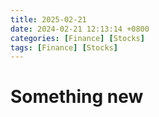 ```yaml
---
title: 2025-02-21
date: 2024-02-21 12:13:14 +0800
categories: [Finance] [Stocks]
tags: [Finance] [Stocks]
---
```


# Something new


